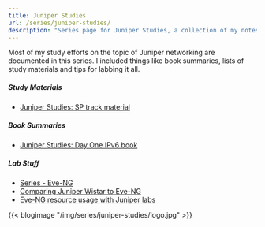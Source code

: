 ```yaml
---
title: Juniper Studies
url: /series/juniper-studies/
description: "Series page for Juniper Studies, a collection of my notes about this subject"
---
```


Most of my study efforts on the topic of Juniper networking are documented in this series. I included things like book summaries, lists of study materials and tips for labbing it all.

##### Study Materials  
* [Juniper Studies: SP track material](/blogs/2018/01/09/juniper-studies-sp-track-material/)

##### Book Summaries  
* [Juniper Studies: Day One IPv6 book](/blogs/2018/01/10/juniper-studies-day-one-ipv6-book/)

##### Lab Stuff  
* [Series - Eve-NG](/series-eve-ng/)
* [Comparing Juniper Wistar to Eve-NG](/blogs/2018/01/09/comparing-juniper-wistar-to-eve-ng/)
* [Eve-NG resource usage with Juniper labs](/blogs/2018/01/14/eve-ng-resource-usage-with-juniper-labs/)

{{< blogimage "/img/series/juniper-studies/logo.jpg" >}}
